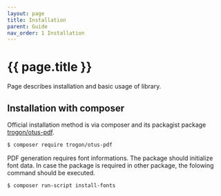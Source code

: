 ```yaml
---
layout: page
title: Installation
parent: Guide
nav_order: 1 Installation
---
```


<h1>{{ page.title }}</h1>

Page describes installation and basic usage of library.

## Installation with composer

Official installation method is via composer and its packagist package [trogon/otus-pdf](https://packagist.org/packages/trogon/otus-pdf).

```sh
$ composer require trogon/otus-pdf
```

PDF generation requires font informations. The package should initialize font data. In case the package is required in other package, the folowing command should be executed.

```sh
$ composer run-script install-fonts
```
